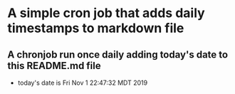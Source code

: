 A simple cron job that adds daily timestamps to markdown file
============================================================
## A chronjob run once daily adding today's date to this README.md file
* today's date is Fri Nov  1 22:47:32 MDT 2019

